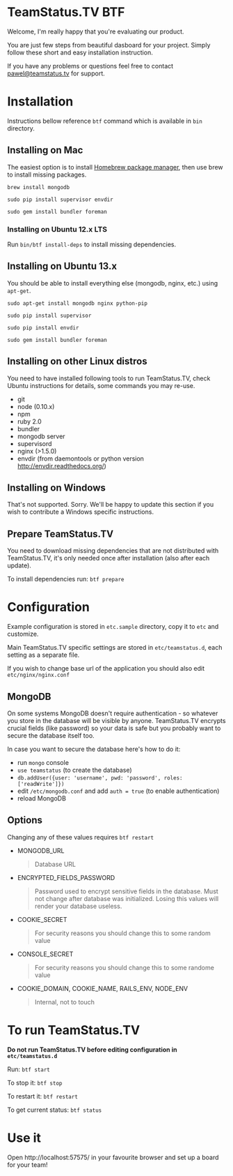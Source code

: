 # TeamStatus.TV BTF

Welcome, I'm really happy that you're evaluating our product.

You are just few steps from beautiful dasboard for your project. Simply follow these short and easy installation instruction.

If you have any problems or questions feel free to contact pawel@teamstatus.tv for support.

# Installation

Instructions bellow reference `btf` command which is available in `bin` directory.

## Installing on Mac

The easiest option is to install [Homebrew package manager](http://brew.sh), then use brew to install missing packages.

`brew install mongodb`

`sudo pip install supervisor envdir`

`sudo gem install bundler foreman`

### Installing on Ubuntu 12.x LTS

Run `bin/btf install-deps` to install missing dependencies.

## Installing on Ubuntu 13.x

You should be able to install everything else (mongodb, nginx, etc.) using `apt-get`.

`sudo apt-get install mongodb nginx python-pip`

`sudo pip install supervisor`

`sudo pip install envdir`

`sudo gem install bundler foreman`

## Installing on other Linux distros

You need to have installed following tools to run TeamStatus.TV, check Ubuntu instructions for details, some commands you may re-use.

* git
* node (0.10.x)
* npm
* ruby 2.0
* bundler
* mongodb server
* supervisord
* nginx (>1.5.0)
* envdir (from daemontools or python version http://envdir.readthedocs.org/)

## Installing on Windows

That's not supported. Sorry. We'll be happy to update this section if you wish to contribute a Windows specific instructions.

## Prepare TeamStatus.TV

You need to download missing dependencies that are not distributed with TeamStatus.TV, it's only needed once after installation (also after each update).

To install dependencies run: `btf prepare`

# Configuration

Example configuration is stored in `etc.sample` directory, copy it to `etc` and customize.

Main TeamStatus.TV specific settings are stored in `etc/teamstatus.d`, each setting as a separate file.

If you wish to change base url of the application you should also edit `etc/nginx/nginx.conf`

## MongoDB

On some systems MongoDB doesn't require authentication - so whatever you store in the database will be visible by anyone. TeamStatus.TV encrypts crucial fields (like password) so your data is safe but you probably want to secure the database itself too.

In case you want to secure the database here's how to do it:

* run `mongo` console
* `use teamstatus` (to create the database)
* `db.addUser({user: 'username', pwd: 'password', roles: ['readWrite']})`
* edit `/etc/mongodb.conf` and add `auth = true` (to enable authentication)
* reload MongoDB

## Options

Changing any of these values requires `btf restart`

* MONGODB_URL

	> Database URL

* ENCRYPTED_FIELDS_PASSWORD

	> Password used to encrypt sensitive fields in the database. Must not change after database was initialized. Losing this values will render your database useless.

* COOKIE_SECRET

	> For security reasons you should change this to some random value

* CONSOLE_SECRET

	> For security reasons you should change this to some randome value

* COOKIE_DOMAIN, COOKIE_NAME, RAILS_ENV, NODE_ENV

	> Internal, not to touch

# To run TeamStatus.TV

**Do not run TeamStatus.TV before editing configuration in `etc/teamstatus.d`**

Run: `btf start`

To stop it: `btf stop`

To restart it: `btf restart`

To get current status: `btf status`

# Use it

Open http://localhost:57575/ in your favourite browser and set up a board for your team!
